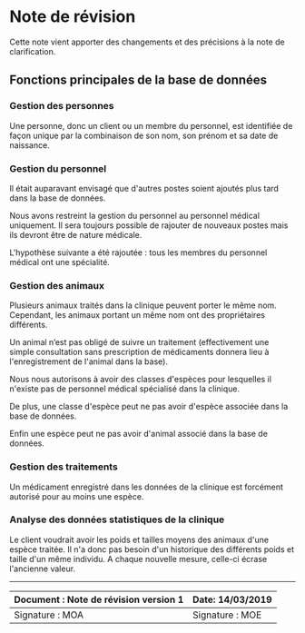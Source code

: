 Note de révision
==
Cette note vient apporter des changements et des précisions à la note de clarification.

## Fonctions principales de la base de données

### Gestion des personnes
Une personne, donc un client ou un membre du personnel, est identifiée de façon unique par la combinaison de son nom, son prénom et sa date de naissance.

### Gestion du personnel

Il était auparavant envisagé que d'autres postes soient ajoutés plus tard dans la base de données. 

Nous avons restreint la gestion du personnel au personnel médical uniquement. Il sera toujours possible de rajouter de nouveaux postes mais ils devront être de nature médicale.

L'hypothèse suivante a été rajoutée : tous les membres du personnel médical ont une spécialité.

### Gestion des animaux

Plusieurs animaux traités dans la clinique peuvent porter le même nom. Cependant, les animaux portant un même nom ont des propriétaires différents.

Un animal n’est pas obligé de suivre un traitement (effectivement une simple consultation sans prescription de médicaments donnera lieu à l'enregistrement de l'animal dans la base).

Nous nous autorisons à avoir des classes d'espèces pour lesquelles il n'existe pas de personnel médical spécialisé dans la clinique. 

De plus, une classe d'espèce peut ne pas avoir d'espèce associée dans la base de données.

Enfin une espèce peut ne pas avoir d'animal associé dans la base de données.


### Gestion des traitements
Un médicament enregistré dans les données de la clinique est forcément autorisé pour au moins une espèce.



### Analyse des données statistiques de la clinique

Le client voudrait avoir les poids et tailles moyens des animaux d'une espèce traitée. Il n'a donc pas besoin d'un historique des différents poids et taille d'un même individu. A chaque nouvelle mesure, celle-ci écrase l'ancienne valeur. 


_______________________________


| Document : Note de révision version 1 | Date: 14/03/2019 |
| -------------------------------------------| ---------------- |
| Signature : MOA                | Signature : MOE    |
